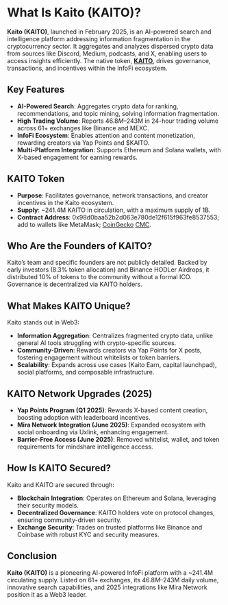 # What Is Kaito (KAITO)?

**Kaito (KAITO)**, launched in February 2025, is an AI-powered search and intelligence platform addressing information fragmentation in the cryptocurrency sector. It aggregates and analyzes dispersed crypto data from sources like Discord, Medium, podcasts, and X, enabling users to access insights efficiently. The native token, **[KAITO](https://yaps.kaito.ai/)**, drives governance, transactions, and incentives within the InfoFi ecosystem.

## Key Features
- **AI-Powered Search**: Aggregates crypto data for ranking, recommendations, and topic mining, solving information fragmentation.
- **High Trading Volume**: Reports $46.8M–$243M in 24-hour trading volume across 61+ exchanges like Binance and MEXC.
- **InfoFi Ecosystem**: Enables attention and content monetization, rewarding creators via Yap Points and $KAITO.
- **Multi-Platform Integration**: Supports Ethereum and Solana wallets, with X-based engagement for earning rewards.

## KAITO Token
- **Purpose**: Facilitates governance, network transactions, and creator incentives in the Kaito ecosystem.
- **Supply**: ~241.4M KAITO in circulation, with a maximum supply of 1B.
- **Contract Address**: 0x98d0baa52b2d063e780de12f615f963fe8537553; add to wallets like MetaMask; [CoinGecko](https://www.coingecko.com/en/coins/kaito) [CMC](https://coinmarketcap.com/currencies/kaito/).

## Who Are the Founders of KAITO?

Kaito’s team and specific founders are not publicly detailed. Backed by early investors (8.3% token allocation) and Binance HODLer Airdrops, it distributed 10% of tokens to the community without a formal ICO. Governance is decentralized via KAITO holders.

## What Makes KAITO Unique?

Kaito stands out in Web3:
- **Information Aggregation**: Centralizes fragmented crypto data, unlike general AI tools struggling with crypto-specific sources.
- **Community-Driven**: Rewards creators via Yap Points for X posts, fostering engagement without whitelists or token barriers.
- **Scalability**: Expands across use cases (Kaito Earn, capital launchpad), social platforms, and composable infrastructure.

## KAITO Network Upgrades (2025)
- **Yap Points Program (Q1 2025)**: Rewards X-based content creation, boosting adoption with leaderboard incentives.
- **Mira Network Integration (June 2025)**: Expanded ecosystem with social onboarding via Uxlink, enhancing engagement.
- **Barrier-Free Access (June 2025)**: Removed whitelist, wallet, and token requirements for mindshare intelligence access.

## How Is KAITO Secured?

Kaito and KAITO are secured through:
- **Blockchain Integration**: Operates on Ethereum and Solana, leveraging their security models.
- **Decentralized Governance**: KAITO holders vote on protocol changes, ensuring community-driven security.
- **Exchange Security**: Trades on trusted platforms like Binance and Coinbase with robust KYC and security measures.


## Conclusion

**Kaito (KAITO)** is a pioneering AI-powered InfoFi platform with a ~241.4M circulating supply. Listed on 61+ exchanges, its $46.8M–$243M daily volume, innovative search capabilities, and 2025 integrations like Mira Network position it as a Web3 leader. 